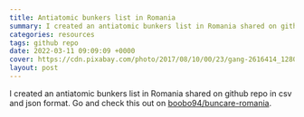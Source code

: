 ```yaml
---
title: Antiatomic bunkers list in Romania
summary: I created an antiatomic bunkers list in Romania shared on github repo in csv and json format
categories: resources
tags: github repo
date: 2022-03-11 09:09:09 +0000
cover: https://cdn.pixabay.com/photo/2017/08/10/00/23/gang-2616414_1280.jpg
layout: post
---
```


I created an antiatomic bunkers list in Romania shared on github repo in csv and json format. Go and check this out on [boobo94/buncare-romania](https://github.com/boobo94/buncare-romania).
